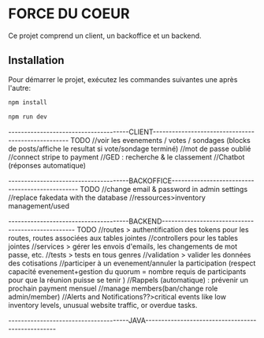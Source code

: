 # FORCE DU COEUR

Ce projet comprend un client, un backoffice et un backend.

## Installation

Pour démarrer le projet, exécutez les commandes suivantes une après l'autre:
```bash
npm install
```
```bash
npm run dev
```
--------------------------------------CLIENT---------------------------------------------------
TODO
//voir les evenements / votes / sondages (blocks de posts/affiche le resultat si vote/sondage terminé)
//mot de passe oublié
//connect stripe to payment
//GED : recherche & le classement
//Chatbot (réponses automatique)

--------------------------------------BACKOFFICE------------------------------------------------
TODO
  //change email & password in admin settings
  //replace fakedata with the database
  //ressources>inventory management/used

--------------------------------------BACKEND--------------------------------------------------
TODO
  //routes > authentification des tokens pour les routes, routes associées aux tables jointes
  //controllers pour les tables jointes
  //services > gérer les envois d\'emails, les changements de mot passe, etc.
  //tests > tests en tous genres
  //validation > valider les données des cotisations
 //participer à un evenement/annuler la participation (respect capacité evenement+gestion du quorum = nombre requis de participants pour que la réunion puisse se tenir )
//Rappels (automatique) : prévenir un prochain payment mensuel
  //manage members(ban/change role admin/member)
    //Alerts and Notifications??>critical events like low inventory levels, unusual website traffic, or overdue tasks.

--------------------------------------JAVA--------------------------------------------------

```
